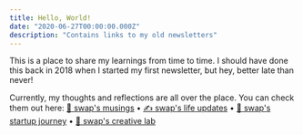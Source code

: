 ```yaml
---
title: Hello, World!
date: "2020-06-27T00:00:00.000Z"
description: "Contains links to my old newsletters"
---
```


This is a place to share my learnings from time to time.
I should have done this back in 2018 when I started my first newsletter, but hey, better late than never!

Currently, my thoughts and reflections are all over the place. You can check them out here:
[💌 swap's musings](https://buttondown.email/swap) &bull;
[✍️ swap's life updates](https://tinyletter.com/swap) &bull;
[🦄 swap's startup journey](https://www.getrevue.co/profile/swap) &bull;
[🧪 swap's creative lab](https://swap.substack.com/)
